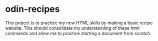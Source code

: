 # odin-recipes

This project is to practice my new HTML skills by making a basic recipe website. This should consolidate my understanding of these html commands and allow me to practice starting a document from scratch.